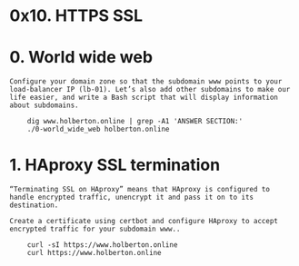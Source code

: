 # 0x10. HTTPS SSL

# 0. World wide web


    Configure your domain zone so that the subdomain www points to your load-balancer IP (lb-01). Let’s also add other subdomains to make our life easier, and write a Bash script that will display information about subdomains.

<ul>

     dig www.holberton.online | grep -A1 'ANSWER SECTION:'
     ./0-world_wide_web holberton.online    

</ul>

# 1. HAproxy SSL termination

    “Terminating SSL on HAproxy” means that HAproxy is configured to handle encrypted traffic, unencrypt it and pass it on to its destination.

    Create a certificate using certbot and configure HAproxy to accept encrypted traffic for your subdomain www..

<ul>

     curl -sI https://www.holberton.online
     curl https://www.holberton.online
</ul>